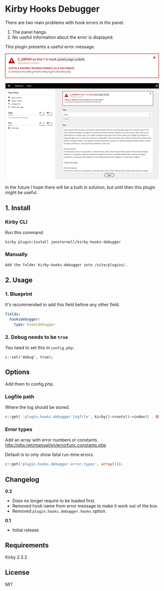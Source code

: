# Kirby Hooks Debugger

There are two main problems with hook errors in the panel.

1. The panel hangs.
1. No useful information about the error is displayed.

This plugin presents a useful error message.

![](docs/screenshot2.png)

![](docs/screenshot1.png)

In the future I hope there will be a built in solution, but until then this plugin might be useful. 

## 1. Install

### Kirby CLI

Run this command:

```
kirby plugin:install jenstornell/kirby-hooks-debugger
```

### Manually

```
Add the folder kirby-hooks-debugger into /site/plugins/.
```

## 2. Usage

### 1. Blueprint

It's recommended to add this field before any other field.

```yml
fields:
  hooksdebugger:
    type: hooksdebugger
```

### 2. Debug needs to be `true`

You need to set this in `config.php`:

```
c::set('debug', true);
```

## Options

Add them to config.php.

### Logfile path

Where the log should be stored.

```php
c::get( 'plugin.hooks.debugger.logfile', kirby()->roots()->index() . DS . 'hooks-debugger.txt' );
```

### Error types

Add an array with error numbers or constants.
http://php.net/manual/en/errorfunc.constants.php

Default is to only show fatal run-time errors.

```php
c::get('plugin.hooks.debugger.error.types', array(1));
```

## Changelog

**0.2**

- Does no longer require to be loaded first.
- Removed hook name from error message to make it work out of the box.
- Removed `plugin.hooks.debugger.hooks` option.

**0.1**

- Initial release

## Requirements

Kirby 2.3.2

## License

MIT